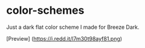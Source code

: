 # color-schemes

Just a dark flat color scheme I made for Breeze Dark.

[Preview] (https://i.redd.it/l7m30t98ayf81.png)
